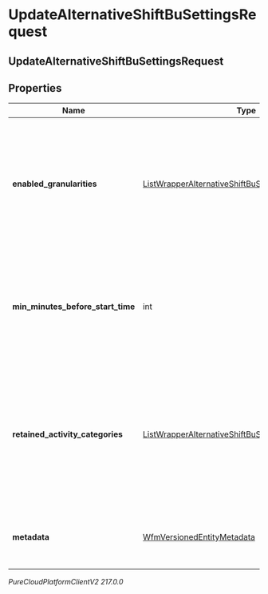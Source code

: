 # UpdateAlternativeShiftBuSettingsRequest

## UpdateAlternativeShiftBuSettingsRequest

## Properties

|Name | Type | Description | Notes|
|------------ | ------------- | ------------- | -------------|
| **enabled_granularities** | [ListWrapperAlternativeShiftBuSettingsGranularity](ListWrapperAlternativeShiftBuSettingsGranularity) | The granularity at which alternative shifts is allowed. An empty list as the wrapped value will indicate alternative shifts is disabled | [optional] |
| **min_minutes_before_start_time** | int | The minimum number of minutes before the start of a shift that an alternative shift can be automatically approved | [optional] |
| **retained_activity_categories** | [ListWrapperAlternativeShiftBuSettingsActivityCategory](ListWrapperAlternativeShiftBuSettingsActivityCategory) | Categories of activities that are required to remain at the same time slot for the alternative shifts offered. An empty list indicates no retained activities | [optional] |
| **metadata** | [WfmVersionedEntityMetadata](WfmVersionedEntityMetadata) | Version metadata for this business unit&#39;s alternative shift settings | |



_PureCloudPlatformClientV2 217.0.0_
